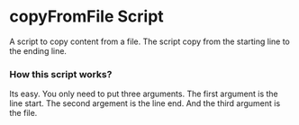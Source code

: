 # copyFromFile Script
A script to copy content from a file.
The script copy from the starting line to the ending line.

### How this script works?
Its easy. You only need to put three arguments.
The first argument is the line start.
The second argement is the line end.
And the third argument is the file.
